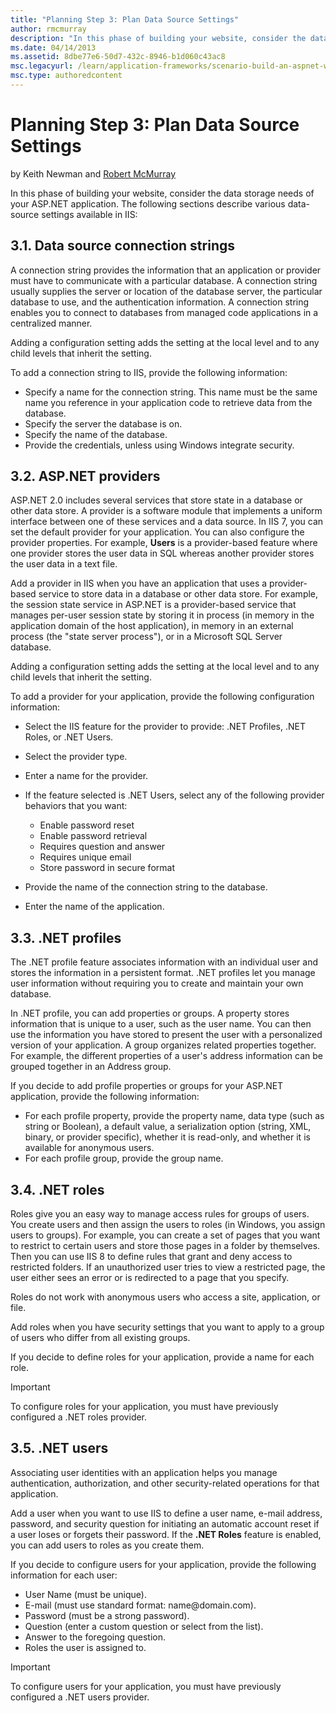```yaml
---
title: "Planning Step 3: Plan Data Source Settings"
author: rmcmurray
description: "In this phase of building your website, consider the data storage needs of your ASP.NET application."
ms.date: 04/14/2013
ms.assetid: 8dbe77e6-50d7-432c-8946-b1d060c43ac8
msc.legacyurl: /learn/application-frameworks/scenario-build-an-aspnet-website-on-iis/planning-step-3-plan-data-source-settings
msc.type: authoredcontent
---
```

# Planning Step 3: Plan Data Source Settings

by Keith Newman and [Robert McMurray](https://github.com/rmcmurray)

In this phase of building your website, consider the data storage needs of your ASP.NET application. The following sections describe various data-source settings available in IIS:

<a id="31"></a>

## 3.1. Data source connection strings

A connection string provides the information that an application or provider must have to communicate with a particular database. A connection string usually supplies the server or location of the database server, the particular database to use, and the authentication information. A connection string enables you to connect to databases from managed code applications in a centralized manner.

Adding a configuration setting adds the setting at the local level and to any child levels that inherit the setting.

To add a connection string to IIS, provide the following information:

- Specify a name for the connection string. This name must be the same name you reference in your application code to retrieve data from the database.
- Specify the server the database is on.
- Specify the name of the database.
- Provide the credentials, unless using Windows integrate security.

<a id="32"></a>

## 3.2. ASP.NET providers

ASP.NET 2.0 includes several services that store state in a database or other data store. A provider is a software module that implements a uniform interface between one of these services and a data source. In IIS 7, you can set the default provider for your application. You can also configure the provider properties. For example, **Users** is a provider-based feature where one provider stores the user data in SQL whereas another provider stores the user data in a text file.

Add a provider in IIS when you have an application that uses a provider-based service to store data in a database or other data store. For example, the session state service in ASP.NET is a provider-based service that manages per-user session state by storing it in process (in memory in the application domain of the host application), in memory in an external process (the &quot;state server process&quot;), or in a Microsoft SQL Server database.

Adding a configuration setting adds the setting at the local level and to any child levels that inherit the setting.

To add a provider for your application, provide the following configuration information:

- Select the IIS feature for the provider to provide: .NET Profiles, .NET Roles, or .NET Users.
- Select the provider type.
- Enter a name for the provider.
- If the feature selected is .NET Users, select any of the following provider behaviors that you want:

  - Enable password reset
  - Enable password retrieval
  - Requires question and answer
  - Requires unique email
  - Store password in secure format
- Provide the name of the connection string to the database.
- Enter the name of the application.

<a id="33"></a>

## 3.3. .NET profiles

The .NET profile feature associates information with an individual user and stores the information in a persistent format. .NET profiles let you manage user information without requiring you to create and maintain your own database.

In .NET profile, you can add properties or groups. A property stores information that is unique to a user, such as the user name. You can then use the information you have stored to present the user with a personalized version of your application. A group organizes related properties together. For example, the different properties of a user's address information can be grouped together in an Address group.

If you decide to add profile properties or groups for your ASP.NET application, provide the following information:

- For each profile property, provide the property name, data type (such as string or Boolean), a default value, a serialization option (string, XML, binary, or provider specific), whether it is read-only, and whether it is available for anonymous users.
- For each profile group, provide the group name.

<a id="34"></a>

## 3.4. .NET roles

Roles give you an easy way to manage access rules for groups of users. You create users and then assign the users to roles (in Windows, you assign users to groups). For example, you can create a set of pages that you want to restrict to certain users and store those pages in a folder by themselves. Then you can use IIS 8 to define rules that grant and deny access to restricted folders. If an unauthorized user tries to view a restricted page, the user either sees an error or is redirected to a page that you specify.

Roles do not work with anonymous users who access a site, application, or file.

Add roles when you have security settings that you want to apply to a group of users who differ from all existing groups.

If you decide to define roles for your application, provide a name for each role.

> [!IMPORTANT]
> To configure roles for your application, you must have previously configured a .NET roles provider.

<a id="35"></a>

## 3.5. .NET users

Associating user identities with an application helps you manage authentication, authorization, and other security-related operations for that application.

Add a user when you want to use IIS to define a user name, e-mail address, password, and security question for initiating an automatic account reset if a user loses or forgets their password. If the **.NET Roles** feature is enabled, you can add users to roles as you create them.

If you decide to configure users for your application, provide the following information for each user:

- User Name (must be unique).
- E-mail (must use standard format: name\@domain.com).
- Password (must be a strong password).
- Question (enter a custom question or select from the list).
- Answer to the foregoing question.
- Roles the user is assigned to.

> [!IMPORTANT]
> To configure users for your application, you must have previously configured a .NET users provider.
